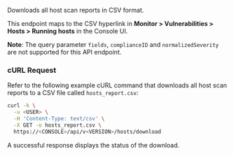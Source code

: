 Downloads all host scan reports in CSV format.

This endpoint maps to the CSV hyperlink in **Monitor > Vulnerabilities > Hosts > Running hosts** in the Console UI.

**Note**: The query parameter `fields`, `complianceID` and `normalizedSeverity` are not supported for this API endpoint.

### cURL Request

Refer to the following example cURL command that downloads all host scan reports to a CSV file called `hosts_report.csv`:

```bash
curl -k \
  -u <USER> \
  -H 'Content-Type: text/csv' \
  -X GET -o hosts_report.csv \
  https://<CONSOLE>/api/v<VERSION>/hosts/download
```

A successful response displays the status of the download.
